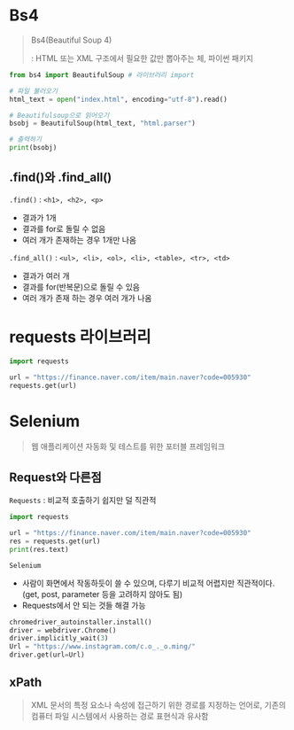 # Bs4 

> Bs4(Beautiful Soup 4)
>
> : HTML 또는 XML 구조에서 필요한 값만 뽑아주는 체, 파이썬 패키지

```python
from bs4 import BeautifulSoup # 라이브러리 import

# 파일 불러오기
html_text = open("index.html", encoding="utf-8").read()

# Beautifulsoup으로 읽어오기
bsobj = BeautifulSoup(html_text, "html.parser")

# 출력하기
print(bsobj)
```

## .find()와 .find_all()

`.find()` : `<h1>, <h2>, <p>`

- 결과가 1개
- 결과를 for로 돌릴 수 없음
- 여러 개가 존재하는 경우 1개만 나옴

`.find_all()` : `<ul>, <li>, <ol>, <li>, <table>, <tr>, <td>`

- 결과가 여러 개
- 결과를 for(반복문)으로 돌릴 수 있음
- 여러 개가 존재 하는 경우 여러 개가 나옴



# requests 라이브러리

```python
import requests

url = "https://finance.naver.com/item/main.naver?code=005930"
requests.get(url)
```

# Selenium
> 웹 애플리케이션 자동화 및 테스트를 위한 포터블 프레임워크

## Request와 다른점
`Requests` : 비교적 호출하기 쉽지만 덜 직관적
```python
import requests

url = "https://finance.naver.com/item/main.naver?code=005930"
res = requests.get(url)
print(res.text)
```
`Selenium`
- 사람이 화면에서 작동하듯이 쓸 수 있으며, 다루기 비교적 어렵지만 직관적이다. (get, post, parameter 등을 고려하지 않아도 됨)
- Requests에서 안 되는 것들 해결 가능
```python
chromedriver_autoinstaller.install()
driver = webdriver.Chrome()
driver.implicitly_wait(3)
Url = "https://www.instagram.com/c.o_._o.ming/"
driver.get(url=Url)
```

## xPath
> XML 문서의 특정 요소나 속성에 접근하기 위한 경로를 지정하는 언어로, 기존의 컴퓨터 파일 시스템에서 사용하는 경로 표현식과 유사함

